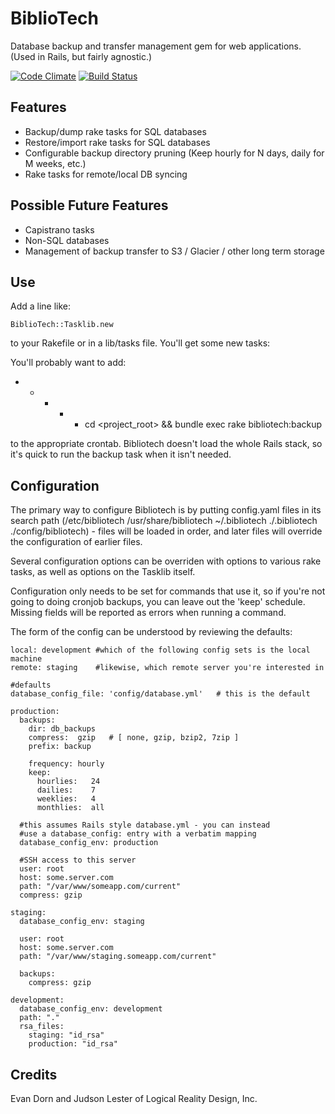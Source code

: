 BiblioTech
==========

Database backup and transfer management gem for web applications. (Used in Rails, but fairly agnostic.)

[![Code Climate](https://codeclimate.com/github/LRDesign/BiblioTech.png)](https://codeclimate.com/github/LRDesign/BiblioTech)
[![Build Status](http://ci.lrdesign.com/projects/2/status.png?ref=master)](http://ci.lrdesign.com/projects/2?ref=master)

Features
----------------

* Backup/dump rake tasks for SQL databases
* Restore/import rake tasks for SQL databases
* Configurable backup directory pruning (Keep hourly for N days, daily for M weeks, etc.)
* Rake tasks for remote/local DB syncing

Possible Future Features
-----------------

* Capistrano tasks
* Non-SQL databases
* Management of backup transfer to S3 / Glacier / other long term storage

Use
---

Add a line like:

    BiblioTech::Tasklib.new

to your Rakefile or in a lib/tasks file. You'll get some new tasks:

You'll probably want to add:

   * * * * * cd <project_root> && bundle exec rake bibliotech:backup

to the appropriate crontab. Bibliotech doesn't load the whole Rails stack, so
it's quick to run the backup task when it isn't needed.

Configuration
-------------

The primary way to configure Bibliotech is by putting config.yaml files in its
search path (/etc/bibliotech /usr/share/bibliotech ~/.bibliotech ./.bibliotech
./config/bibliotech) - files will be loaded in order, and later files will
override the configuration of earlier files.

Several configuration options can be overriden with options to various rake
tasks, as well as options on the Tasklib itself.

Configuration only needs to be set for commands that use it, so if you're not
going to doing cronjob backups, you can leave out the 'keep' schedule.
Missing fields will be reported as errors when running a command.

The form of the config can be understood by reviewing the defaults:

    local: development #which of the following config sets is the local machine
    remote: staging    #likewise, which remote server you're interested in

    #defaults
    database_config_file: 'config/database.yml'   # this is the default

    production:
      backups:
        dir: db_backups
        compress:  gzip   # [ none, gzip, bzip2, 7zip ]
        prefix: backup

        frequency: hourly
        keep:
          hourlies:   24
          dailies:    7
          weeklies:   4
          monthlies:  all

      #this assumes Rails style database.yml - you can instead
      #use a database_config: entry with a verbatim mapping
      database_config_env: production

      #SSH access to this server
      user: root
      host: some.server.com
      path: "/var/www/someapp.com/current"
      compress: gzip

    staging:
      database_config_env: staging

      user: root
      host: some.server.com
      path: "/var/www/staging.someapp.com/current"

      backups:
        compress: gzip

    development:
      database_config_env: development
      path: "."
      rsa_files:
        staging: "id_rsa"
        production: "id_rsa"

Credits
-------

Evan Dorn and Judson Lester of Logical Reality Design, Inc.
